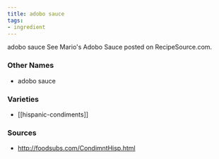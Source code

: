 ```yaml
---
title: adobo sauce
tags:
- ingredient
---
```

adobo sauce See Mario's Adobo Sauce posted on RecipeSource.com.

### Other Names

* adobo sauce

### Varieties

* [[hispanic-condiments]]

### Sources
* http://foodsubs.com/CondimntHisp.html
